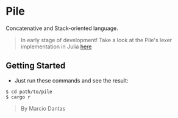 # Pile
Concatenative and Stack-oriented language.

> In early stage of development!
> Take a look at the Pile's lexer implementation in Julia [here](./mvp/)

## Getting Started
- Just run these commands and see the result:

```console
$ cd path/to/pile
$ cargo r
```

> By Marcio Dantas